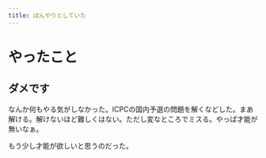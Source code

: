 ```yaml
---
title: ぼんやりとしていた
---
```


# やったこと

## ダメです

なんか何もやる気がしなかった。ICPCの国内予選の問題を解くなどした。まあ解ける。解けないほど難しくはない。ただし変なところでミスる。やっぱ才能が無いなぁ。

もう少し才能が欲しいと思うのだった。
